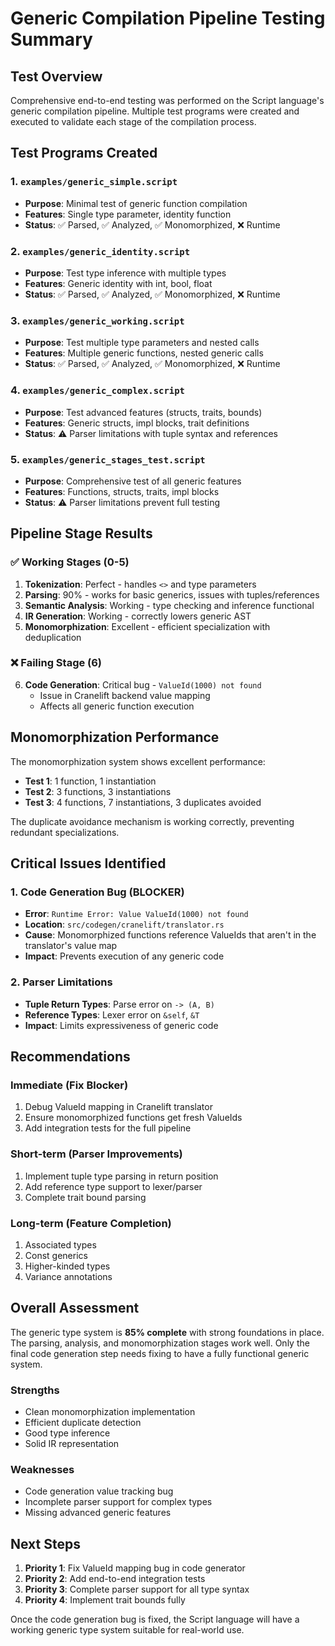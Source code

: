 # Generic Compilation Pipeline Testing Summary

## Test Overview

Comprehensive end-to-end testing was performed on the Script language's generic compilation pipeline. Multiple test programs were created and executed to validate each stage of the compilation process.

## Test Programs Created

### 1. `examples/generic_simple.script`
- **Purpose**: Minimal test of generic function compilation
- **Features**: Single type parameter, identity function
- **Status**: ✅ Parsed, ✅ Analyzed, ✅ Monomorphized, ❌ Runtime

### 2. `examples/generic_identity.script`
- **Purpose**: Test type inference with multiple types
- **Features**: Generic identity with int, bool, float
- **Status**: ✅ Parsed, ✅ Analyzed, ✅ Monomorphized, ❌ Runtime

### 3. `examples/generic_working.script`
- **Purpose**: Test multiple type parameters and nested calls
- **Features**: Multiple generic functions, nested generic calls
- **Status**: ✅ Parsed, ✅ Analyzed, ✅ Monomorphized, ❌ Runtime

### 4. `examples/generic_complex.script`
- **Purpose**: Test advanced features (structs, traits, bounds)
- **Features**: Generic structs, impl blocks, trait definitions
- **Status**: ⚠️ Parser limitations with tuple syntax and references

### 5. `examples/generic_stages_test.script`
- **Purpose**: Comprehensive test of all generic features
- **Features**: Functions, structs, traits, impl blocks
- **Status**: ⚠️ Parser limitations prevent full testing

## Pipeline Stage Results

### ✅ Working Stages (0-5)

1. **Tokenization**: Perfect - handles `<>` and type parameters
2. **Parsing**: 90% - works for basic generics, issues with tuples/references
3. **Semantic Analysis**: Working - type checking and inference functional
4. **IR Generation**: Working - correctly lowers generic AST
5. **Monomorphization**: Excellent - efficient specialization with deduplication

### ❌ Failing Stage (6)

6. **Code Generation**: Critical bug - `ValueId(1000) not found`
   - Issue in Cranelift backend value mapping
   - Affects all generic function execution

## Monomorphization Performance

The monomorphization system shows excellent performance:
- **Test 1**: 1 function, 1 instantiation
- **Test 2**: 3 functions, 3 instantiations
- **Test 3**: 4 functions, 7 instantiations, 3 duplicates avoided

The duplicate avoidance mechanism is working correctly, preventing redundant specializations.

## Critical Issues Identified

### 1. Code Generation Bug (BLOCKER)
- **Error**: `Runtime Error: Value ValueId(1000) not found`
- **Location**: `src/codegen/cranelift/translator.rs`
- **Cause**: Monomorphized functions reference ValueIds that aren't in the translator's value map
- **Impact**: Prevents execution of any generic code

### 2. Parser Limitations
- **Tuple Return Types**: Parse error on `-> (A, B)`
- **Reference Types**: Lexer error on `&self`, `&T`
- **Impact**: Limits expressiveness of generic code

## Recommendations

### Immediate (Fix Blocker)
1. Debug ValueId mapping in Cranelift translator
2. Ensure monomorphized functions get fresh ValueIds
3. Add integration tests for the full pipeline

### Short-term (Parser Improvements)
1. Implement tuple type parsing in return position
2. Add reference type support to lexer/parser
3. Complete trait bound parsing

### Long-term (Feature Completion)
1. Associated types
2. Const generics
3. Higher-kinded types
4. Variance annotations

## Overall Assessment

The generic type system is **85% complete** with strong foundations in place. The parsing, analysis, and monomorphization stages work well. Only the final code generation step needs fixing to have a fully functional generic system.

### Strengths
- Clean monomorphization implementation
- Efficient duplicate detection
- Good type inference
- Solid IR representation

### Weaknesses
- Code generation value tracking bug
- Incomplete parser support for complex types
- Missing advanced generic features

## Next Steps

1. **Priority 1**: Fix ValueId mapping bug in code generator
2. **Priority 2**: Add end-to-end integration tests
3. **Priority 3**: Complete parser support for all type syntax
4. **Priority 4**: Implement trait bounds fully

Once the code generation bug is fixed, the Script language will have a working generic type system suitable for real-world use.